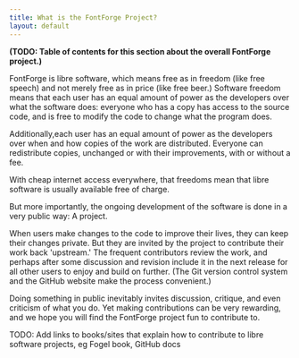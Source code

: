 ```yaml
---
title: What is the FontForge Project?
layout: default
---
```


**(TODO: Table of contents for this section about the overall FontForge project.)**

FontForge is libre software, which means free as in freedom (like free speech)
and not merely free as in price (like free beer.) Software freedom means that 
each user has an equal amount of power as the developers over what the 
software does: everyone who has a copy has access to the source code, and is 
free to modify the code to change what the program does. 

Additionally,each user has an equal amount of power as the developers over when and how
copies of the work are distributed. Everyone can redistribute copies,
unchanged or with their improvements, with or without a fee.

With cheap internet access everywhere, that freedoms mean that libre 
software is usually available free of charge. 

But more importantly, the ongoing development of the software is done 
in a very public way: A project.

When users make changes to the code to improve their lives, they can keep 
their changes private. But they are invited by the project to contribute their 
work back 'upstream.' The frequent contributors
review the work, and perhaps after some discussion and revision include 
it in the next release for all other users to enjoy and build on further. 
(The Git version control system and the GitHub website make the process 
convenient.)

Doing something in public inevitably invites discussion, critique, and 
even criticism of what you do. Yet making contributions can be very 
rewarding, and we hope you will find the FontForge  project fun to 
contribute to.

TODO: Add links to books/sites that explain how to contribute to 
libre software projects, eg Fogel book, GitHub docs
